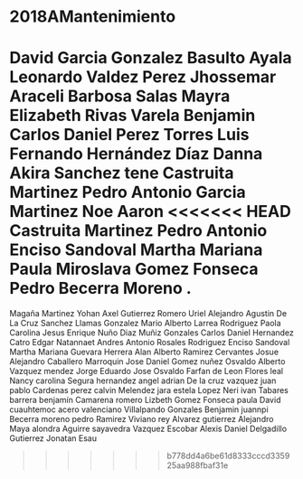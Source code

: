 # 2018AMantenimiento
David Garcia Gonzalez
Basulto Ayala Leonardo
Valdez Perez Jhossemar Araceli 
Barbosa Salas Mayra Elizabeth
Rivas Varela Benjamin
Carlos Daniel Perez Torres
Luis Fernando Hernández Díaz
Danna Akira Sanchez tene
Castruita Martinez Pedro Antonio
Garcia Martinez Noe Aaron
<<<<<<< HEAD
Castruita Martinez Pedro Antonio
Enciso Sandoval Martha Mariana
Paula Miroslava Gomez Fonseca
Pedro Becerra Moreno 
.
=======
Magaña Martinez Yohan Axel
Gutierrez Romero Uriel Alejandro
Agustin De La Cruz Sanchez
Llamas Gonzalez Mario Alberto
Larrea Rodriguez Paola Carolina 
Jesus Enrique Nuño Diaz
Muñiz Gonzales Carlos Daniel
Hernandez Catro Edgar Natannaet
Andres Antonio Rosales Rodriguez 
Enciso Sandoval Martha Mariana
Guevara Herrera Alan Alberto
Ramirez Cervantes Josue Alejandro
Caballero Marroquin Jose Daniel
Gomez nuñez Osvaldo Alberto
Vazquez mendez Jorge Eduardo
Jose Osvaldo Farfan de Leon
Flores leal Nancy carolina
Segura hernandez angel adrian
De la cruz vazquez juan pablo
Cardenas perez calvin
Melendez jara estela
Lopez Neri ivan
Tabares barrera benjamín
Camarena romero Lizbeth
Gomez Fonseca paula
David cuauhtemoc acero valenciano 
Villalpando Gonzales Benjamin juannpi
Becerra moreno pedro
Ramirez Viviano rey
Alvarez gutierrez Alejandro
Maya alondra Aguirre sayavedra
Vazquez Escobar Alexis Daniel
Delgadillo Gutierrez Jonatan Esau

>>>>>>> b778dd4a6be61d8333cccd335925aa988fbaf31e
